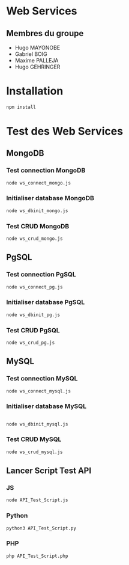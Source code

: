 # Web Services

## Membres du groupe
- Hugo MAYONOBE
- Gabriel BOIG
- Maxime PALLEJA
- Hugo GEHRINGER


# Installation

```bash
npm install
```

# Test des Web Services

## MongoDB

### Test connection MongoDB
```bash
node ws_connect_mongo.js
```

### Initialiser database MongoDB
```bash
node ws_dbinit_mongo.js
```

### Test CRUD MongoDB
```bash
node ws_crud_mongo.js
```

## PgSQL

### Test connection PgSQL
```bash
node ws_connect_pg.js
```

### Initialiser database PgSQL
```bash
node ws_dbinit_pg.js
```

### Test CRUD PgSQL
```bash
node ws_crud_pg.js
```

## MySQL

### Test connection MySQL
```bash
node ws_connect_mysql.js
```

### Initialiser database MySQL
```bash

node ws_dbinit_mysql.js
```

### Test CRUD MySQL
```bash
node ws_crud_mysql.js
```

## Lancer Script Test API

### JS
```bash
node API_Test_Script.js
```

### Python
```bash
python3 API_Test_Script.py
```

### PHP
```bash
php API_Test_Script.php
```
